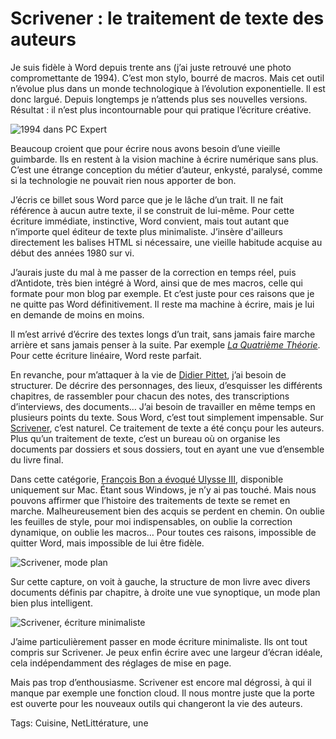 # Scrivener : le traitement de texte des auteurs

Je suis fidèle à Word depuis trente ans (j’ai juste retrouvé une photo compromettante de 1994). C’est mon stylo, bourré de macros. Mais cet outil n’évolue plus dans un monde technologique à l’évolution exponentielle. Il est donc largué. Depuis longtemps je n’attends plus ses nouvelles versions. Résultat : il n’est plus incontournable pour qui pratique l’écriture créative.

![1994 dans PC Expert](https://tcrouzet.com/images_tc/2013/05/tc1994.jpg)

Beaucoup croient que pour écrire nous avons besoin d’une vieille guimbarde. Ils en restent à la vision machine à écrire numérique sans plus. C’est une étrange conception du métier d’auteur, enkysté, paralysé, comme si la technologie ne pouvait rien nous apporter de bon.

J’écris ce billet sous Word parce que je le lâche d’un trait. Il ne fait référence à aucun autre texte, il se construit de lui-même. Pour cette écriture immédiate, instinctive, Word convient, mais tout autant que n’importe quel éditeur de texte plus minimaliste. J’insère d'ailleurs directement les balises HTML si nécessaire, une vieille habitude acquise au début des années 1980 sur vi.

J’aurais juste du mal à me passer de la correction en temps réel, puis d’Antidote, très bien intégré à Word, ainsi que de mes macros, celle qui formate pour mon blog par exemple. Et c’est juste pour ces raisons que je ne quitte pas Word définitivement. Il reste ma machine à écrire, mais je lui en demande de moins en moins.

Il m’est arrivé d’écrire des textes longs d’un trait, sans jamais faire marche arrière et sans jamais penser à la suite. Par exemple [*La Quatrième Théorie*](/la-quatrieme-theorie/). Pour cette écriture linéaire, Word reste parfait.

En revanche, pour m’attaquer à la vie de [Didier Pittet](/tag/lhomme-qui-lave-les-mains/), j’ai besoin de structurer. De décrire des personnages, des lieux, d’esquisser les différents chapitres, de rassembler pour chacun des notes, des transcriptions d’interviews, des documents… J’ai besoin de travailler en même temps en plusieurs points du texte. Sous Word, c’est tout simplement impensable. Sur [Scrivener](http://www.literatureandlatte.com/scrivener.php), c’est naturel. Ce traitement de texte a été conçu pour les auteurs. Plus qu’un traitement de texte, c’est un bureau où on organise les documents par dossiers et sous dossiers, tout en ayant une vue d’ensemble du livre final.

Dans cette catégorie, [François Bon a évoqué Ulysse III](http://www.tierslivre.net/spip/spip.php?article3535), disponible uniquement sur Mac. Étant sous Windows, je n’y ai pas touché. Mais nous pouvons affirmer que l’histoire des traitements de texte se remet en marche. Malheureusement bien des acquis se perdent en chemin. On oublie les feuilles de style, pour moi indispensables, on oublie la correction dynamique, on oublie les macros… Pour toutes ces raisons, impossible de quitter Word, mais impossible de lui être fidèle.

![Scrivener, mode plan](https://tcrouzet.com/images_tc/2013/05/scrivener1.png)

Sur cette capture, on voit à gauche, la structure de mon livre avec divers documents définis par chapitre, à droite une vue synoptique, un mode plan bien plus intelligent.

![Scrivener, écriture minimaliste](https://tcrouzet.com/images_tc/2013/05/scrivener2.png)

J’aime particulièrement passer en mode écriture minimaliste. Ils ont tout compris sur Scrivener. Je peux enfin écrire avec une largeur d’écran idéale, cela indépendamment des réglages de mise en page.

Mais pas trop d’enthousiasme. Scrivener est encore mal dégrossi, à qui il manque par exemple une fonction cloud. Il nous montre juste que la porte est ouverte pour les nouveaux outils qui changeront la vie des auteurs.

Tags: Cuisine, NetLittérature, une